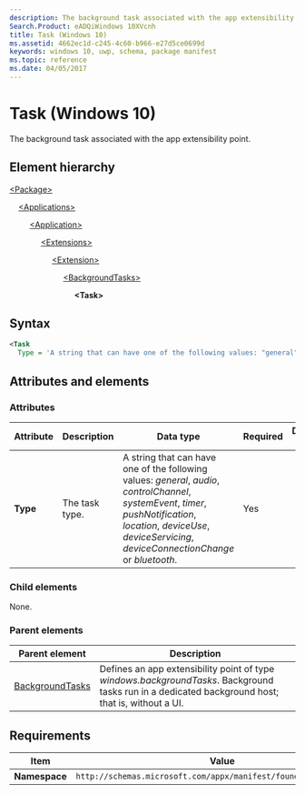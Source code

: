 ```yaml
---
description: The background task associated with the app extensibility point (Windows 10).
Search.Product: eADQiWindows 10XVcnh
title: Task (Windows 10)
ms.assetid: 4662ec1d-c245-4c60-b966-e27d5ce0699d
keywords: windows 10, uwp, schema, package manifest
ms.topic: reference
ms.date: 04/05/2017
---
```


# Task (Windows 10)

The background task associated with the app extensibility point.

## Element hierarchy

[\<Package\>](element-package.md)

&nbsp;&nbsp;&nbsp;&nbsp;[\<Applications\>](element-applications.md)

&nbsp;&nbsp;&nbsp;&nbsp; &nbsp;&nbsp;&nbsp;&nbsp;[\<Application\>](element-application.md)

&nbsp;&nbsp;&nbsp;&nbsp; &nbsp;&nbsp;&nbsp;&nbsp; &nbsp;&nbsp;&nbsp;&nbsp;[\<Extensions\>](element-extensions.md)

&nbsp;&nbsp;&nbsp;&nbsp; &nbsp;&nbsp;&nbsp;&nbsp; &nbsp;&nbsp;&nbsp;&nbsp; &nbsp;&nbsp;&nbsp;&nbsp;[\<Extension\>](element-1-extension.md)

&nbsp;&nbsp;&nbsp;&nbsp; &nbsp;&nbsp;&nbsp;&nbsp; &nbsp;&nbsp;&nbsp;&nbsp; &nbsp;&nbsp;&nbsp;&nbsp; &nbsp;&nbsp;&nbsp;&nbsp;[\<BackgroundTasks\>](element-backgroundtasks.md)

&nbsp;&nbsp;&nbsp;&nbsp; &nbsp;&nbsp;&nbsp;&nbsp; &nbsp;&nbsp;&nbsp;&nbsp; &nbsp;&nbsp;&nbsp;&nbsp; &nbsp;&nbsp;&nbsp;&nbsp; &nbsp;&nbsp;&nbsp;&nbsp;**\<Task\>**

## Syntax

```xml
<Task
  Type = 'A string that can have one of the following values: "general", "audio", "controlChannel", "systemEvent", "timer", "pushNotification", "location", "deviceUse", "deviceServicing", "deviceConnectionChange" or "bluetooth".' />
```

## Attributes and elements

### Attributes

| Attribute | Description | Data type | Required | Default value |
|-|-|-|-|-|
| **Type** | The task type. | A string that can have one of the following values: *general*, *audio*, *controlChannel*, *systemEvent*, *timer*, *pushNotification*, *location*, *deviceUse*, *deviceServicing*, *deviceConnectionChange* or *bluetooth*. | Yes |  |

### Child elements

None.

### Parent elements

| Parent element | Description |
|-|-|
| [BackgroundTasks](element-backgroundtasks.md) | Defines an app extensibility point of type *windows.backgroundTasks*. Background tasks run in a dedicated background host; that is, without a UI. |

## Requirements

| Item | Value |
|--|--|
| **Namespace** | `http://schemas.microsoft.com/appx/manifest/foundation/windows10` |
